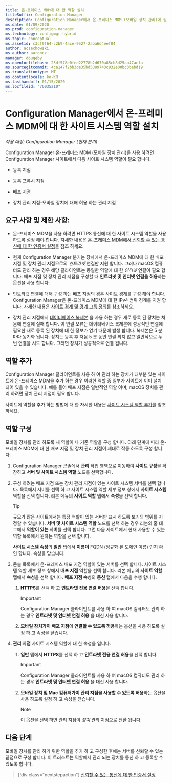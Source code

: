 ```yaml
---
title: 온-프레미스 MDM에 대 한 역할 설치
titleSuffix: Configuration Manager
description: Configuration Manager에서 온-프레미스 MDM (모바일 장치 관리)에 필요한 사이트 시스템 역할을 설치 합니다.
ms.date: 01/09/2020
ms.prod: configuration-manager
ms.technology: configmgr-hybrid
ms.topic: conceptual
ms.assetid: c3cf9f64-c2b9-4ace-9527-2aba6d4eef04
author: aczechowski
ms.author: aaroncz
manager: dougeby
ms.openlocfilehash: 25df578e0fed22778b2d670a85cb8d25aa47acfa
ms.sourcegitcommit: 4ca147f2bb3de35bd5089743c832e00bc3babd19
ms.translationtype: MT
ms.contentlocale: ko-KR
ms.lasthandoff: 01/15/2020
ms.locfileid: "76035210"
---
```

# <a name="install-site-system-roles-for-on-premises-mdm-in-configuration-manager"></a>Configuration Manager에서 온-프레미스 MDM에 대 한 사이트 시스템 역할 설치

*적용 대상: Configuration Manager (현재 분기)*

Configuration Manager 온-프레미스 MDM (모바일 장치 관리)을 사용 하려면 Configuration Manager 사이트에서 다음 사이트 시스템 역할이 필요 합니다.

- 등록 지점

- 등록 프록시 지점

- 배포 지점

- 장치 관리 지점-모바일 장치에 대해 허용 하는 관리 지점

## <a name="requirements-and-limitations"></a>요구 사항 및 제한 사항:

- 온-프레미스 MDM을 사용 하려면 HTTPS 통신에 대 한 사이트 시스템 역할을 사용 하도록 설정 해야 합니다. 자세한 내용은 [온-프레미스 MDM에서 신뢰할 수 있는 통신에 대 한 인증서 설정](/sccm/mdm/get-started/set-up-certificates-on-premises-mdm)을 참조 하세요.

- 현재 Configuration Manager 분기는 장치에서 온-프레미스 MDM에 대 한 배포 지점 및 장치 관리 지점으로의 *인트라넷* 연결만 지원 합니다. 그러나 macOS 컴퓨터도 관리 하는 경우 해당 클라이언트는 동일한 역할에 대 한 *인터넷* 연결이 필요 합니다. 배포 지점 및 장치 관리 지점을 구성할 때 **인트라넷 및 인터넷 연결을 허용**하는 옵션을 사용 합니다.

- 인트라넷 연결에 대해 구성 하는 배포 지점의 경우 사이트 경계를 구성 해야 합니다. Configuration Manager은 온-프레미스 MDM에 대 한 IPv4 범위 경계를 지원 합니다. 자세한 내용은 [사이트 경계 및 경계 그룹 정의](/configmgr/core/servers/deploy/configure/define-site-boundaries-and-boundary-groups.md)를 참조하세요.

- 장치 관리 지점에서 [데이터베이스 복제본](/configmgr/core/servers/deploy/configure/database-replicas-for-management-points) 을 사용 하는 경우 새로 등록 된 장치는 처음에 연결에 실패 합니다. 이 연결 오류는 데이터베이스 복제본에 성공적인 연결에 필요한 새로 등록 된 장치에 대 한 정보가 없기 때문에 발생 합니다. 복제본은 5 분 마다 동기화 됩니다. 장치는 등록 후 처음 5 분 동안 연결 되지 않고 일반적으로 두 번 연결을 시도 합니다. 그러면 장치가 성공적으로 연결 됩니다.

## <a name="add-roles"></a>역할 추가

Configuration Manager 클라이언트를 사용 하 여 관리 하는 장치가 대부분 있는 사이트에 온-프레미스 MDM을 추가 하는 경우 이러한 역할 중 일부가 사이트에 이미 설치 되어 있을 수 있습니다. 예를 들어 배포 지점은 일반적인 역할 이며, macOS 장치를 관리 하려면 장치 관리 지점이 필요 합니다.

사이트에 역할을 추가 하는 방법에 대 한 자세한 내용은 [사이트 시스템 역할 추가](/configmgr/core/servers/deploy/configure/install-site-system-roles)를 참조 하세요.

## <a name="configure-roles"></a>역할 구성

모바일 장치를 관리 하도록 새 역할이 나 기존 역할을 구성 합니다. 아래 단계에 따라 온-프레미스 MDM에 대 한 배포 지점 및 장치 관리 지점이 제대로 작동 하도록 구성 합니다.

1. Configuration Manager 콘솔에서 **관리** 작업 영역으로 이동하여 **사이트 구성**을 확장하고 **서버 및 사이트 시스템 역할** 노드를 선택합니다.

1. 구성 하려는 배포 지점 또는 장치 관리 지점이 있는 사이트 시스템 서버를 선택 합니다. 목록에서 서버를 선택 하 고 사이트 시스템 역할 세부 정보 창에서 **사이트 시스템** 역할을 선택 합니다. 리본 메뉴의 **사이트 역할** 탭에서 **속성**을 선택 합니다.

    > [!TIP]
    > 규모가 많은 사이트에서는 특정 역할이 있는 서버만 표시 하도록 보기의 범위를 지정할 수 있습니다. **서버 및 사이트 시스템 역할** 노드를 선택 하는 경우 리본의 홈 태그에서 **역할이 있는 서버**를 선택 합니다. 그런 다음 사이트에서 현재 사용할 수 있는 역할 목록에서 원하는 역할을 선택 합니다.

    **사이트 시스템 속성**의 **일반** 탭에서 **이름이** FQDN (정규화 된 도메인 이름) 인지 확인 합니다. 속성을 닫습니다.

1. 콘솔 목록에서 온-프레미스 배포 지점 역할이 있는 서버를 선택 합니다. 사이트 시스템 역할 세부 정보 창에서 **배포 지점** 역할을 선택 합니다. 리본 메뉴의 **사이트 역할** 탭에서 **속성**을 선택 합니다. **배포 지점 속성**의 **통신** 탭에서 다음을 수행 합니다.

    1. **HTTPS**를 선택 하 고 **인트라넷 전용 연결 허용**을 선택 합니다.

        > [!IMPORTANT]
        > Configuration Manager 클라이언트를 사용 하 여 macOS 컴퓨터도 관리 하는 경우 **인트라넷 및 인터넷 연결 허용** 을 대신 사용 합니다.

    1. **모바일 장치가이 배포 지점에 연결할 수 있도록 허용**하는 옵션을 사용 하도록 설정 하 고 속성을 닫습니다.

1. **관리 지점** 사이트 시스템 역할에 대 한 속성을 엽니다.

    1. **일반** 탭에서 **HTTPS**를 선택 하 고 **인트라넷 전용 연결 허용**을 선택 합니다.

        > [!IMPORTANT]
        > Configuration Manager 클라이언트를 사용 하 여 macOS 컴퓨터도 관리 하는 경우 **인트라넷 및 인터넷 연결 허용** 을 대신 사용 합니다.

    1. **모바일 장치 및 Mac 컴퓨터가이 관리 지점을 사용할 수 있도록 허용**하는 옵션을 사용 하도록 설정 하 고 속성을 닫습니다.

        > [!NOTE]
        > 이 옵션을 선택 하면 관리 지점이 *장치* 관리 지점으로 전환 됩니다.  

## <a name="next-step"></a>다음 단계

모바일 장치를 관리 하기 위한 역할을 추가 하 고 구성한 후에는 서버를 신뢰할 수 있는 끝점으로 구성 합니다. 이 트러스트는 역할에서 관리 되는 장치를 통신 하 고 등록할 수 있도록 합니다.

> [!div class="nextstepaction"]
> [신뢰할 수 있는 통신에 대 한 인증서 설정](/configmgr/mdm/get-started/set-up-certificates-on-premises-mdm)
